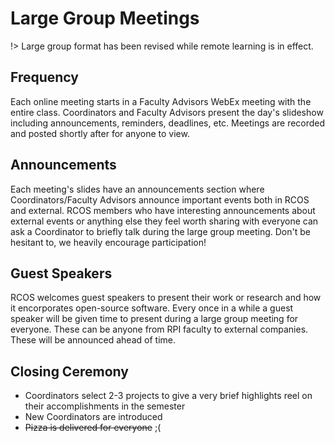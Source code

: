# Large Group Meetings

!> Large group format has been revised while remote learning is in effect.

## Frequency
Each online meeting starts in a Faculty Advisors WebEx meeting with the entire class. Coordinators and Faculty Advisors present the day's slideshow including announcements, reminders, deadlines, etc. Meetings are recorded and posted shortly after for anyone to view.

## Announcements
Each meeting's slides have an announcements section where Coordinators/Faculty Advisors announce important events both in RCOS and external. RCOS members who have interesting announcements about external events or anything else they feel worth sharing with everyone can ask a Coordinator to briefly talk during the large group meeting. Don't be hesitant to, we heavily encourage participation!

## Guest Speakers
RCOS welcomes guest speakers to present their work or research and how it encorporates open-source software. Every once in a while a guest speaker will be given time to present during a large group meeting for everyone. These can be anyone from RPI faculty to external companies. These will be announced ahead of time.

## Closing Ceremony
- Coordinators select 2-3 projects to give a very brief highlights reel on their accomplishments in the semester
- New Coordinators are introduced
- ~~Pizza is delivered for everyone~~ ;(

<!-- IN PERSON FORMAT BELOW -->
<!-- ## Overview
- What are large group meetings?
- Where / when do we meet?

## Frequency

During the first two weeks of the semester, large group occurs every Tuesday and Friday to get new community members acquainted with RCOS and to inform existing members on changes in structure and mentorship.

Once all community members are assigned to a small group, large group will only occur on one or two Fridays per month. All other Fridays are reserved for workshops on open-source technologies hosted by the RCOS community.

Large group will also occur on the last Friday of the semester for our closing ceremony. 

## Announcements
Meetings begin with announcements. It's an opportunity for the Coordinators to introduce the meeting's speakers & presentations. Any RCOS member is welcome to make an annoucement at the beginning of a meeting (in fact, it's encouraged!).

## Lightning Talks and Sick Picks
  - Lightning Talks are brief talks on anything related to open source.
  - Sick Picks are opportunities to share some open-source technology you have been using.
  - Both Lightning Talks and Sick Picks must contain only 1 slide and may not go over 2 minutes.

## Guest Speakers
RCOS welcomes guest speakers to present their work or research and how it encorporates open-source software.
- TODO - add list of past guest speakers
- TODO - add a link to contact page (i.e. `If you're interesting in being a guest speaker, please contact xyz@rcos.io`)

## Closing Ceremony
> TODO: expand upon this

- Graduating seniors are honored with a group photo and a token of our appreciation :)
- Students going on co-op, internship, or study abroad also honored with group photo
- New Coordinators are introduced -->
